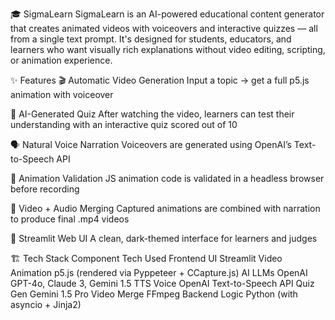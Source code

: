 🎓 SigmaLearn
SigmaLearn is an AI-powered educational content generator that creates animated videos with voiceovers and interactive quizzes — all from a single text prompt. It's designed for students, educators, and learners who want visually rich explanations without video editing, scripting, or animation experience.

✨ Features
🎬 Automatic Video Generation
Input a topic → get a full p5.js animation with voiceover

🧠 AI-Generated Quiz
After watching the video, learners can test their understanding with an interactive quiz scored out of 10

🗣️ Natural Voice Narration
Voiceovers are generated using OpenAI’s Text-to-Speech API

🧪 Animation Validation
JS animation code is validated in a headless browser before recording

📼 Video + Audio Merging
Captured animations are combined with narration to produce final .mp4 videos

🧰 Streamlit Web UI
A clean, dark-themed interface for learners and judges

🏗️ Tech Stack
Component	Tech Used
Frontend UI	Streamlit
Video Animation	p5.js (rendered via Pyppeteer + CCapture.js)
AI LLMs	OpenAI GPT-4o, Claude 3, Gemini 1.5
TTS Voice	OpenAI Text-to-Speech API
Quiz Gen	Gemini 1.5 Pro
Video Merge	FFmpeg
Backend Logic	Python (with asyncio + Jinja2)

